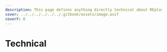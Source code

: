 ```yaml
---
description: This page defines anything directly technical about REplay
cover: ../../../../../../.gitbook/assets/image.avif
coverY: 0
---
```


# Technical



